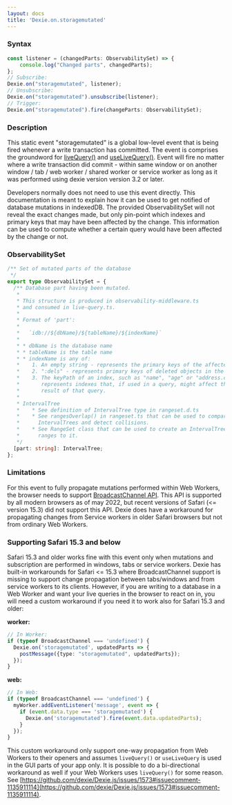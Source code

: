 ```yaml
---
layout: docs
title: 'Dexie.on.storagemutated'
---
```


### Syntax

```ts
const listener = (changedParts: ObservabilitySet) => {
    console.log("Changed parts", changedParts);
};
// Subscribe:
Dexie.on("storagemutated", listener);
// Unsubscribe:
Dexie.on("storagemutated").unsubscribe(listener);
// Trigger:
Dexie.on("storagemutated").fire(changeParts: ObservabilitySet);
```

### Description

This static event "storagemutated" is a global low-level event that is being fired whenever a write transaction has committed. The event is comprises the groundword for [liveQuery()](/docs/liveQuery()) and [useLiveQuery()](/docs/dexie-react-hooks/useLiveQuery()). Event will fire no matter where a write transaction did commit - within same window or on another window / tab / web worker / shared worker or service worker as long as it was performed using dexie version version 3.2 or later.

Developers normally does not need to use this event directly. This documentation is meant to explain how it can be used to get notified of database mutations in indexedDB. The provided ObservabilitySet will not reveal the exact changes made, but only pin-point which indexes and primary keys that may have been affected by the change. This information can be used to compute whether a certain query would have been affected by the change or not.

### ObservabilitySet

```ts
/** Set of mutated parts of the database
 */
export type ObservabilitySet = {
  /** Database part having been mutated.
   * 
   * This structure is produced in observability-middleware.ts
   * and consumed in live-query.ts.
   * 
   * Format of 'part':
   * 
   *   `idb://${dbName}/${tableName}/${indexName}`
   * 
   * * dbName is the database name
   * * tableName is the table name
   * * indexName is any of:
   *    1. An empty string - represents the primary keys of the affected objs
   *    2. ":dels" - represents primary keys of deleted objects in the table
   *    3. The keyPath of an index, such as "name", "age" or "address.city" -
   *       represents indexes that, if used in a query, might affect the
   *       result of that query.
   * 
   * IntervalTree
   *    * See definition of IntervalTree type in rangeset.d.ts
   *    * See rangesOverlap() in rangeset.ts that can be used to compare two
   *      IntervalTrees and detect collisions.
   *    * See RangeSet class that can be used to create an IntervalTree and add
   *      ranges to it.
   */
  [part: string]: IntervalTree;
};

```

### Limitations

For this event to fully propagate mutations performed within Web Workers, the browser needs to support [BroadcastChannel API](https://caniuse.com/broadcastchannel). This API is supported by all modern browsers as of may 2022, but recent versions of Safari (<= version 15.3) did not support this API. Dexie does have a workaround for propagating changes from Service workers in older Safari browsers but not from ordinary Web Workers.

### Supporting Safari 15.3 and below

Safari 15.3 and older works fine with this event only when mutations and subscription are performed in windows, tabs or service workers. Dexie has built-in workarounds for Safari <= 15.3 where BroadcastChannel support is missing to support change propagation between tabs/windows and from service workers to its clients. However, if you are writing to a database in a Web Worker and want your live queries in the browser to react on in, you will need a custom workaround if you need it to work also for Safari 15.3 and older:

**worker:**
```ts
// In Worker:
if (typeof BroadcastChannel === 'undefined') {
  Dexie.on('storagemutated', updatedParts => {
    postMessage({type: "storagemutated", updatedParts});
  });
}
```

**web:**
```ts
// In Web:
if (typeof BroadcastChannel === 'undefined') {
  myWorker.addEventListener('message', event => {
    if (event.data.type === 'storagemutated') {
      Dexie.on('storagemutated').fire(event.data.updatedParts);
    }
  });
}
```

This custom workaround only support one-way propagation from Web Workers to their openers and assumes `liveQuery()` or `useLiveQuery` is used in the GUI parts of your app only. It is possible to do a bi-directional workaround as well if your Web Workers uses `liveQuery()` for some reason. See [https://github.com/dexie/Dexie.js/issues/1573#issuecomment-1135911114](https://github.com/dexie/Dexie.js/issues/1573#issuecomment-1135911114).

